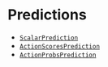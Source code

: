 # Predictions

<!-- TODO: just rust docs. Move these things into a predictions module -->

- [`ScalarPrediction`](https://docs.rs/reductionml-core/0.0.1/reductionml_core/types/struct.ScalarPrediction.html)
- [`ActionScoresPrediction`](https://docs.rs/reductionml-core/0.0.1/reductionml_core/types/struct.ActionScoresPrediction.html)
- [`ActionProbsPrediction`](https://docs.rs/reductionml-core/0.0.1/reductionml_core/types/struct.ActionProbsPrediction.html)
